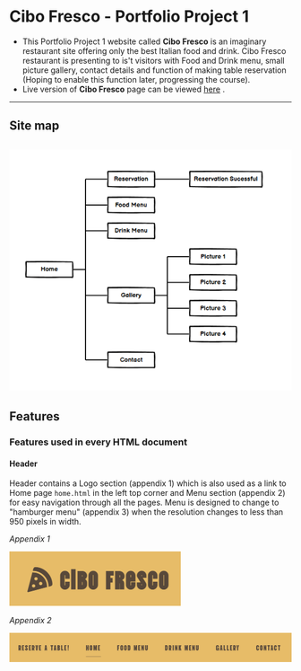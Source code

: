 # **Cibo Fresco - Portfolio Project 1**

- This Portfolio Project 1 website called **Cibo Fresco** is an imaginary restaurant site offering only the best Italian food and drink. Cibo Fresco restaurant is presenting to is't visitors with Food and Drink menu, small picture gallery, contact details and function of making table reservation (Hoping to enable this function later, progressing the course).
- Live version of **Cibo Fresco** page can be viewed [here](https://tomik-z-cech.github.io/PP1-Cibo-Fresco/) .
---
## **Site map**
![Site Map](/docs/site-map.png)
---

## **Features**

### **Features used in every HTML document**

#### **Header**
Header contains a Logo section (appendix 1) which is also used as a link to Home page `home.html` in the left top corner and Menu section (appendix 2) for easy navigation through all the pages. Menu is designed to change to "hamburger menu" (appendix 3) when the resolution changes to less than 950 pixels in width.

*Appendix 1*

![Logo](/docs/appendix1.png)

*Appendix 2*

![Menu](/docs/appendix2.png)

